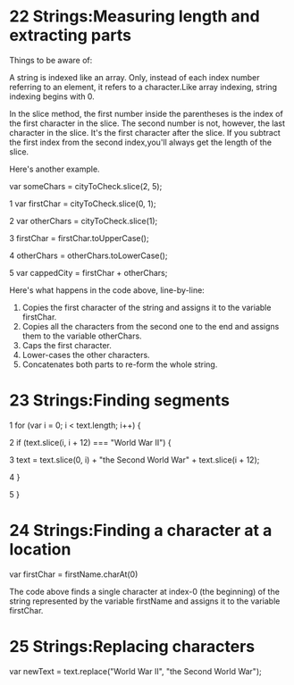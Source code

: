 # 22 Strings:Measuring length and extracting parts

Things to be aware of:

A string is indexed like an array. Only, instead of each index number referring to an element, it refers to a character.Like array indexing, string indexing begins with 0.

In the slice method, the first number inside the parentheses is the index of the first character in the slice. The second number is not, however, the last character in the slice.
It's the first character after the slice. If you subtract the first index from the second index,you'll always get the length of the slice.

Here's another example.

var someChars = cityToCheck.slice(2, 5);

1 var firstChar = cityToCheck.slice(0, 1);

2 var otherChars = cityToCheck.slice(1);

3 firstChar = firstChar.toUpperCase();

4 otherChars = otherChars.toLowerCase();

5 var cappedCity = firstChar + otherChars;

Here's what happens in the code above, line-by-line:

1. Copies the first character of the string and assigns it to the variable firstChar.
2. Copies all the characters from the second one to the end and assigns them to the variable
otherChars.
3. Caps the first character.
4. Lower-cases the other characters.
5. Concatenates both parts to re-form the whole string.


# 23 Strings:Finding segments

1 for (var i = 0; i < text.length; i++) {

2 if (text.slice(i, i + 12) === "World War II") {

3 text = text.slice(0, i) + "the Second World War" + text.slice(i + 12);

4 }

5 }

# 24 Strings:Finding a character at a location

var firstChar = firstName.charAt(0)

The code above finds a single character at index-0 (the beginning) of the string represented by the variable firstName and assigns it to the variable firstChar.

# 25 Strings:Replacing characters

var newText = text.replace("World War II", "the Second World War");

